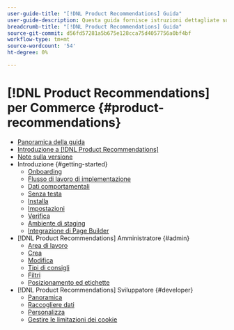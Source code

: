 ```yaml
---
user-guide-title: "[!DNL Product Recommendations] Guida"
user-guide-description: Questa guida fornisce istruzioni dettagliate sull’utilizzo di [!DNL Product Recommendations] da Adobe Commerce.
breadcrumb-title: "[!DNL Product Recommendations] Guida"
source-git-commit: d56fd57281a5b675e128cca75d4057756a0bf4bf
workflow-type: tm+mt
source-wordcount: '54'
ht-degree: 0%

---
```


# [!DNL Product Recommendations] per Commerce {#product-recommendations}

- [Panoramica della guida](guide-overview.md)
- [Introduzione a [!DNL Product Recommendations]](overview.md)
- [Note sulla versione](release-notes.md)
- Introduzione {#getting-started}
   - [Onboarding](onboarding.md)
   - [Flusso di lavoro di implementazione](implementation-workflow.md)
   - [Dati comportamentali](behavioral-data.md)
   - [Senza testa](headless.md)
   - [Installa](install-configure.md)
   - [Impostazioni](settings.md)
   - [Verifica](verify.md)
   - [Ambiente di staging](staging-environment.md)
   - [Integrazione di Page Builder](page-builder.md)
- [!DNL Product Recommendations] Amministratore {#admin}
   - [Area di lavoro](workspace.md)
   - [Crea](create.md)
   - [Modifica](edit.md)
   - [Tipi di consigli](type.md)
   - [Filtri](filters.md)
   - [Posizionamento ed etichette](placement.md)
- [!DNL Product Recommendations] Sviluppatore {#developer}
   - [Panoramica](development-overview.md)
   - [Raccogliere dati](events.md)
   - [Personalizza](customize.md)
   - [Gestire le limitazioni dei cookie](setting-cookie.md)
